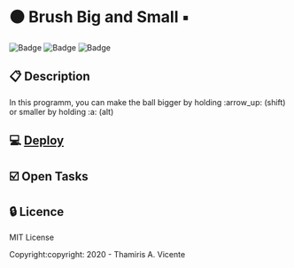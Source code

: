 #  :black_circle: Brush Big and Small :black_small_square:

![Badge](https://img.shields.io/static/v1?label=Status&message=Conclued&color=brigthgreen&style=flat&logo=STATUS)
![Badge](https://img.shields.io/static/v1?label=Licence&message=MIT&color=blueviolet&style=flat&logo=MIT)
![Badge](https://img.shields.io/static/v1?label=Language&message=JavaScript&color=yellow&style=flat&logo=Javascript)

## :clipboard: Description

<p>In this programm, you can make the ball bigger by holding :arrow_up: (shift) or smaller by holding :a: (alt) <p>

## :computer: [Deploy](https://thamiavicente.github.io/logic_programming/brush_big_small/brush_big_small.html)

## :ballot_box_with_check: Open Tasks

## :lock: Licence

<p>MIT License</p>
<p>Copyright:copyright: 2020 - Thamiris A. Vicente</p>

